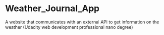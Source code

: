 # Weather_Journal_App
A website that communicates with an external API to get information on the weather (Udacity web development professional nano degree)
